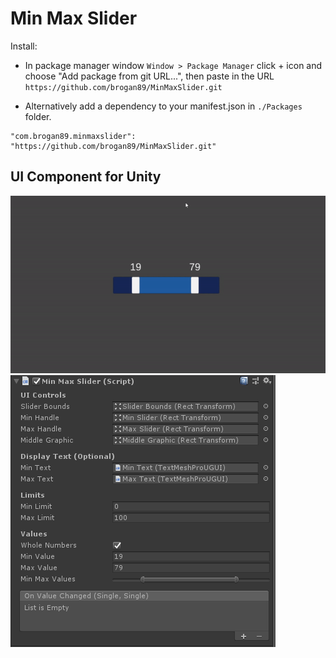 # Min Max Slider

Install:

- In package manager window `Window > Package Manager` click + icon and choose "Add package from git URL...", then paste in the URL `https://github.com/brogan89/MinMaxSlider.git`

- Alternatively add a dependency to your manifest.json in `./Packages` folder.
```
"com.brogan89.minmaxslider": "https://github.com/brogan89/MinMaxSlider.git"
```


## UI Component for Unity 

![slider-gif](./Resources/example.gif)
![inspector](./Resources/Inspector.PNG)
